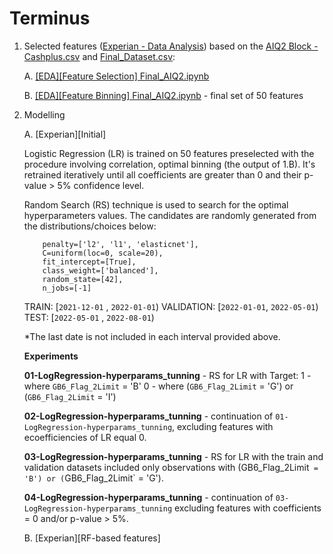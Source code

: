 # Terminus

1. Selected features ([Experian - Data Analysis](https://apsgrp-my.sharepoint.com/:x:/g/personal/halyna_dychko_cashplus_com/EaLINnf4Kx9DuKQWYAAI8G4B_hnVSlTNUWlmq24YbL3SjQ?e=hwlxyk)) based on the [AIQ2 Block - Cashplus.csv](https://apsgrp-my.sharepoint.com/:x:/g/personal/james_coveney_cashplus_com/Ecug3rMiXjJApvfxQmHeh4sBkFJwgq5hGboj2FB80kB2jA?e=2K6Skl) and [Final_Dataset.csv](https://apsgrp-my.sharepoint.com/:x:/g/personal/james_coveney_cashplus_com/EeHpbiMrUzZGnxQGimFWQysBG8tfUYfW5nX0NI0Wx5oAHg?e=LcWJxg):     
    
    A. [[EDA][Feature Selection] Final_AIQ2.ipynb](https://github.com/hdychko/terminus/blob/master/notebooks/%5BEDA%5D%5BFeature%20Selection%5D%20Final_AIQ2.ipynb)    
    
    B. [[EDA][Feature Binning] Final_AIQ2.ipynb](https://github.com/hdychko/terminus/blob/master/notebooks/%5BEDA%5D%5BFeature%20Binning%5D%20Final_AIQ2.ipynb) - final set of 50 features    

2. Modelling

    A. [Experian][Initial]
   
    Logistic Regression (LR) is trained on 50 features preselected with the procedure involving correlation, optimal binning (the output of 1.B). It's retrained iteratively until all coefficients are greater than 0 and their p-value > 5% confidence level.
    
    Random Search (RS) technique is used to search for the optimal hyperparameters values. The candidates are randomly generated from the distributions/choices below: 
    
    ```
        penalty=['l2', 'l1', 'elasticnet'], 
        C=uniform(loc=0, scale=20), 
        fit_intercept=[True], 
        class_weight=['balanced'], 
        random_state=[42], 
        n_jobs=[-1]
    ```
    
    TRAIN: [`2021-12-01` , `2022-01-01`)
    VALIDATION: [`2022-01-01`, `2022-05-01`)
    TEST: [`2022-05-01` , `2022-08-01`)
    
    *The last date is not included in each interval provided above.
    
    **Experiments**
   
    **01-LogRegression-hyperparams_tunning** - RS for LR with Target: 
    1 - where `GB6_Flag_2Limit` = 'B'
    0 - where (`GB6_Flag_2Limit` = 'G') or (`GB6_Flag_2Limit` = 'I')
    
    **02-LogRegression-hyperparams_tunning** - continuation of `01-LogRegression-hyperparams_tunning`, excluding features with ecoefficiencies of LR equal 0.
    
    **03-LogRegression-hyperparams_tunning** - RS for LR with the train and validation datasets included only observations with (GB6_Flag_2Limit` = 'B') or (`GB6_Flag_2Limit` = 'G'). 
    
    **04-LogRegression-hyperparams_tunning** - continuation of `03-LogRegression-hyperparams_tunning` excluding features with coefficients = 0 and/or p-value > 5%.

    B. [Experian][RF-based features]

